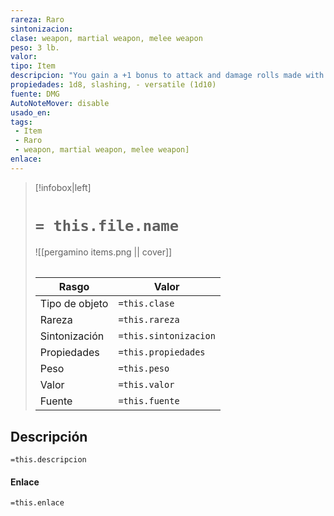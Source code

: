 ```yaml
---
rareza: Raro
sintonizacion: 
clase: weapon, martial weapon, melee weapon
peso: 3 lb.
valor: 
tipo: Item
descripcion: "You gain a +1 bonus to attack and damage rolls made with this magic weapon.When you hit a giant with it, the giant takes an extra 2d6 damage of the weapon&#x27;s type and must succeed on a DC 15 Strength saving throw or fall prone. For the purpose of this weapon, &quot;giant&quot; refers to any creature with the giant type, including ettins and trolls. Versatile. This weapon can be used with one or two hands. A damage value in parentheses appears with the property—the damage when the weapon is used with two hands to make a melee attack."
propiedades: 1d8, slashing, - versatile (1d10)
fuente: DMG
AutoNoteMover: disable
usado_en:  
tags: 
 - Item
 - Raro
 - weapon, martial weapon, melee weapon]
enlace: 
---
```


> [!infobox|left]
>  # `= this.file.name`
> ![[pergamino items.png || cover]]
> ######   
> |Rasgo | Valor |
> | --- | --- |
> | Tipo de objeto| `=this.clase`|
>  | Rareza| `=this.rareza`|
> | Sintonización | `=this.sintonizacion` |
> | Propiedades | `=this.propiedades` |
>  | Peso | `=this.peso` |
> | Valor | `=this.valor` |
> | Fuente | `=this.fuente` |


## Descripción
`=this.descripcion`

#### Enlace
`=this.enlace`